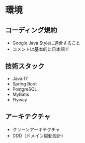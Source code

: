 # 環境

## コーディング規約
- Google Java Styleに適合すること
- コメントは基本的に日本語で

## 技術スタック
- Java 17
- Spring Boot
- PostgreSQL
- MyBatis
- Flyway

## アーキテクチャ
- クリーンアーキテクチャ
- DDD（ドメイン駆動設計）
